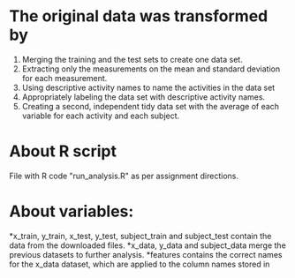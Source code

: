 # The original data was transformed by

1) Merging the training and the test sets to create one data set.
2) Extracting only the measurements on the mean and standard deviation for each measurement.
3) Using descriptive activity names to name the activities in the data set
4) Appropriately labeling the data set with descriptive activity names.
5) Creating a second, independent tidy data set with the average of each variable for each activity and each subject.

# About R script

File with R code "run_analysis.R" as per assignment directions.

# About variables:

*x_train, y_train, x_test, y_test, subject_train and subject_test contain the data from the downloaded files.
*x_data, y_data and subject_data merge the previous datasets to further analysis.
*features contains the correct names for the x_data dataset, which are applied to the column names stored in


